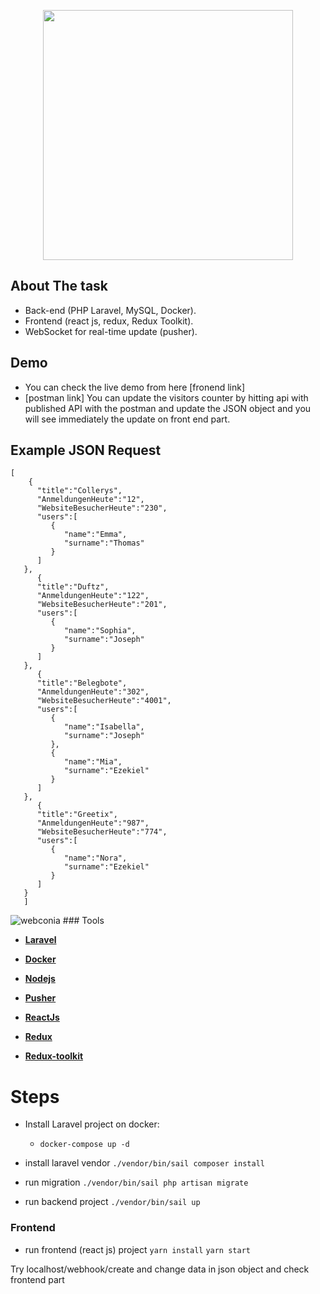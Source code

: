 <p align="center"><a href="https://laravel.com" target="_blank"><img src="https://www.webconia.de/wp-content/uploads/2020/03/webconia_logo.svg" width="400"></a></p>



 

## About The task

- Back-end (PHP Laravel, MySQL, Docker).
- Frontend (react js, redux, Redux Toolkit).
- WebSocket for real-time update (pusher).

## Demo
- You can check the live demo from here [fronend link]
- [postman link]
You can update the visitors counter by hitting api with published API with the postman and update the JSON object and you will see immediately the update on front end part.


## Example JSON Request
```
[
    {
      "title":"Collerys",  
      "AnmeldungenHeute":"12",
      "WebsiteBesucherHeute":"230",
      "users":[
         {
            "name":"Emma",
            "surname":"Thomas"
         }
      ]
   },
      {
      "title":"Duftz",  
      "AnmeldungenHeute":"122",
      "WebsiteBesucherHeute":"201",
      "users":[
         {
            "name":"Sophia",
            "surname":"Joseph"
         }
      ]
   },
      {
      "title":"Belegbote", 
      "AnmeldungenHeute":"302",
      "WebsiteBesucherHeute":"4001",
      "users":[
         {
            "name":"Isabella",
            "surname":"Joseph"
         },
         {
            "name":"Mia",
            "surname":"Ezekiel"
         }
      ]
   },
      {
      "title":"Greetix", 
      "AnmeldungenHeute":"987",
      "WebsiteBesucherHeute":"774",
      "users":[
         {
            "name":"Nora",
            "surname":"Ezekiel"
         }
      ]
   }
   ]
```

 <img src='https://i.postimg.cc/3xjbPxK3/webconia.png' border='0' alt='webconia'/> 
### Tools

- **[Laravel](https://laravel.com/)**
- **[Docker](https://www.docker.com/)**
- **[Nodejs](https://nodejs.org/en/)**
- **[Pusher](https://pusher.com/)**

- **[ReactJs](https://reactjs.org/)**
- **[Redux](https://redux.js.org/)**
- **[Redux-toolkit](https://redux-toolkit.js.org/)**

  
# Steps
- Install Laravel project on docker:
    - `docker-compose up -d`

- install laravel vendor 
`./vendor/bin/sail composer install`
 
 
- run migration 
 `./vendor/bin/sail php artisan migrate`

- run backend project
  `./vendor/bin/sail up`
  
### Frontend
- run frontend (react js) project
  `yarn install`
  `yarn start`

Try localhost/webhook/create
and change data in json object and check frontend part


 

 

 

